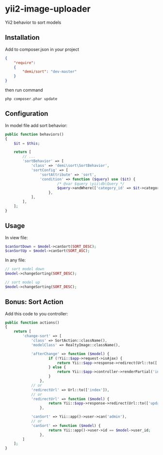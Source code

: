 yii2-image-uploader
===================

Yii2 behavior to sort models

Installation
------------
Add to composer.json in your project
```json
{
	"require":
	{
  		"demi/sort": "dev-master"
	}
}
```
then run command
```code
php composer.phar update
```

Configuration
-------------
In model file add sort behavior:
```php
public function behaviors()
{
    $it = $this;

    return [
        // ...
        'sortBehavior' => [
            'class' => 'demi\sort\SortBehavior',
            'sortConfig' => [
                'sortAttribute' => 'sort',
                'condition' => function ($query) use ($it) {
                        /* @var $query \yii\db\Query */
                        $query->andWhere(['category_id' => $it->category_id]);
                    },
            ],
        ],
    ];
}
```

Usage
-----
In view file:
```php
$canSortDown = $model->canSort(SORT_DESC);
$canSortUp = $model->canSort(SORT_ASC);
```

In any file:
```php
// sort model down
$model->changeSorting(SORT_DESC);

// sort model up
$model->changeSorting(SORT_DESC);
```

Bonus: Sort Action
-----
Add this code to you controller:
```php
public function actions()
{
    return [
        'change-sort' => [
            'class' => SortAction::className(),
            'modelClass' => RealtyImage::className(),

            'afterChange' => function ($model) {
                    if (!Yii::$app->request->isAjax) {
                        return Yii::$app->response->redirect(Url::to(['update', 'id' => $model->category_id]));
                    } else {
                        return Yii::$app->controller->renderPartial('index', ['model' => $model]);
                    }
                },
            // or
            'redirectUrl' => Url::to(['index']),
            // or
            'redirectUrl' => function ($model) {
                    return Yii::$app->response->redirect(Url::to(['update', 'id' => $model->category_id]));
                },

            'canSort' => Yii::app()->user->can('admin'),
            // or
            'canSort' => function ($model) {
                    return Yii::app()->user->id == $model->user_id;
                },
        ]
    ];
}
```
